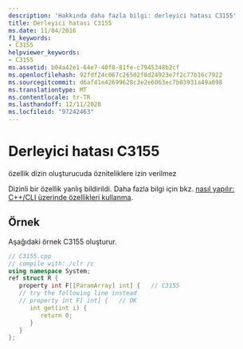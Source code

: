 ```yaml
---
description: 'Hakkında daha fazla bilgi: derleyici hatası C3155'
title: Derleyici hatası C3155
ms.date: 11/04/2016
f1_keywords:
- C3155
helpviewer_keywords:
- C3155
ms.assetid: b04a42e1-64e7-40f8-81fe-c7945348b2cf
ms.openlocfilehash: 92fdf24c067c26502f8d24923e7f2c77b16c7922
ms.sourcegitcommit: d6af41e42699628c3e2e6063ec7b03931a49a098
ms.translationtype: MT
ms.contentlocale: tr-TR
ms.lasthandoff: 12/11/2020
ms.locfileid: "97242463"
---
```

# <a name="compiler-error-c3155"></a>Derleyici hatası C3155

özellik dizin oluşturucuda özniteliklere izin verilmez

Dizinli bir özellik yanlış bildirildi. Daha fazla bilgi için bkz. [nasıl yapılır: C++/CLI üzerinde özellikleri kullanma](../../dotnet/how-to-use-properties-in-cpp-cli.md).

## <a name="example"></a>Örnek

Aşağıdaki örnek C3155 oluşturur.

```cpp
// C3155.cpp
// compile with: /clr /c
using namespace System;
ref struct R {
   property int F[[ParamArray] int] {   // C3155
   // try the following line instead
   // property int F[ int] {   // OK
      int get(int i) {
         return 0;
      }
   }
};
```
